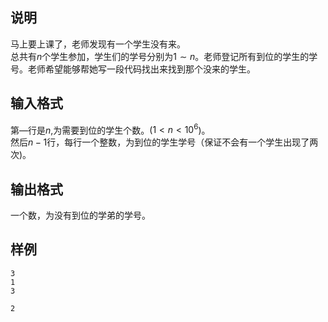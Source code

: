 <h2>说明</h2>

马上要上课了，老师发现有一个学生没有来。<br />
总共有$n$个学生参加，学生们的学号分别为$1 \sim n$。老师登记所有到位的学生的学号。老师希望能够帮她写一段代码找出来找到那个没来的学生。

<h2>输入格式</h2>

第—行是$n$&#44;为需要到位的学生个数。($1< n < 10^6$)。<br>然后$n-1$行，每行一个整数，为到位的学生学号（保证不会有一个学生出现了两次)。

<h2>输出格式</h2>

一个数，为没有到位的学弟的学号。

<h2>样例</h2>
<pre><code class="language-input1">3
1
3</code></pre><pre><code class="language-output1">2</code></pre>

